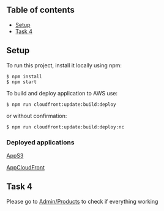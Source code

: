 ## Table of contents
* [Setup](#setup)
* [Task 4](#task-4)

## Setup
To run this project, install it locally using npm:

```
$ npm install
$ npm start
```


To build and deploy application to AWS use:
```
$ npm run cloudfront:update:build:deploy
```

or without confirmation:
```
$ npm run cloudfront:update:build:deploy:nc
```

### Deployed applications
[AppS3](http://vstore-app-bucket.s3-website-eu-west-1.amazonaws.com/)

[AppCloudFront](https://d1jpnfaozgam1v.cloudfront.net)


## Task 4
Please go to [Admin/Products](https://d1jpnfaozgam1v.cloudfront.net/admin/products) to check if everything working
